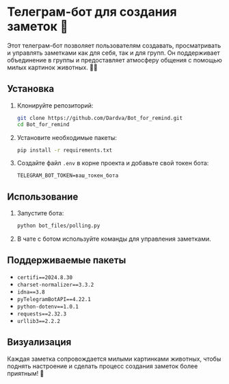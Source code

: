 # Телеграм-бот для создания заметок 🐾

Этот телеграм-бот позволяет пользователям создавать, просматривать и управлять заметками как для себя, так и для групп. Он поддерживает объединение в группы и предоставляет атмосферу общения с помощью милых картинок животных. 🐶🐱

## Установка

1. Клонируйте репозиторий:

   ```bash
   git clone https://github.com/Dardva/Bot_for_remind.git
   cd Bot_for_remind
   ```

2. Установите необходимые пакеты:

   ```bash
   pip install -r requirements.txt
   ```

3. Создайте файл `.env` в корне проекта и добавьте свой токен бота:

   ```dotenv
   TELEGRAM_BOT_TOKEN=ваш_токен_бота
   ```

## Использование

1. Запустите бота:

   ```bash
   python bot_files/polling.py
   ```

2. В чате с ботом используйте команды для управления заметками.

## Поддерживаемые пакеты

- `certifi==2024.8.30`
- `charset-normalizer==3.3.2`
- `idna==3.8`
- `pyTelegramBotAPI==4.22.1`
- `python-dotenv==1.0.1`
- `requests==2.32.3`
- `urllib3==2.2.2`


## Визуализация

Каждая заметка сопровождается милыми картинками животных, чтобы поднять настроение и сделать процесс создания заметок более приятным! 🐾



